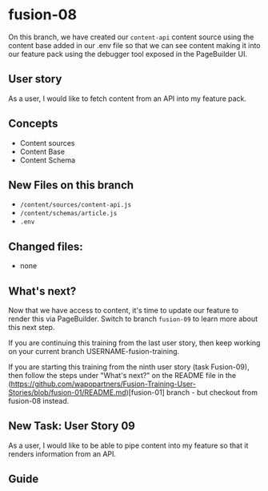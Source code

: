 # fusion-08

On this branch, we have created our `content-api` content source using the content base added in our .env file so that we can see content making it into our feature pack using the debugger tool exposed in the PageBuilder UI.

## User story
As a user, I would like to fetch content from an API into my feature pack.

## Concepts
- Content sources
- Content Base
- Content Schema

## New Files on this branch
- `/content/sources/content-api.js`
- `/content/schemas/article.js`
- `.env`

## Changed files:
- none

## What's next?
Now that we have access to content, it's time to update our feature to render this via PageBuilder. Switch to branch `fusion-09` to learn more about this next step.

If you are continuing this training from the last user story, then keep working on your current branch USERNAME-fusion-training.

If you are starting this training from the ninth user story (task Fusion-09), then follow the steps under "What's next?" on the README file in the (https://github.com/wapopartners/Fusion-Training-User-Stories/blob/fusion-01/README.md)[fusion-01] branch - but checkout from fusion-08 instead.

## New Task: User Story 09
As a user, I would like to be able to pipe content into my feature so that it renders information from an API.

## Guide

